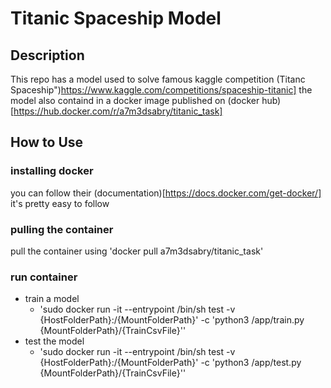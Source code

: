 # Titanic Spaceship Model
## Description
This repo has a model used to solve famous kaggle competition (Titanc Spaceship")https://www.kaggle.com/competitions/spaceship-titanic]
the model also containd in a docker image published on (docker hub)[https://hub.docker.com/r/a7m3dsabry/titanic_task]


## How to Use
### installing docker
you can follow their (documentation)[https://docs.docker.com/get-docker/] it's pretty easy to follow

### pulling the container

pull the container using
'docker pull a7m3dsabry/titanic_task'

### run container

* train a model
  - 'sudo docker run -it --entrypoint /bin/sh test -v {HostFolderPath}:/{MountFolderPath}'  -c 'python3 /app/train.py {MountFolderPath}/{TrainCsvFile}''
* test the model
  - 'sudo docker run -it --entrypoint /bin/sh test -v {HostFolderPath}:/{MountFolderPath}'  -c 'python3 /app/test.py {MountFolderPath}/{TrainCsvFile}''
